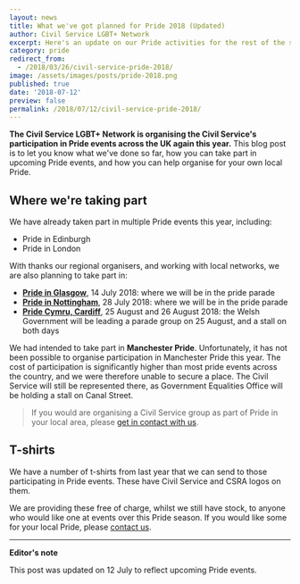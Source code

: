 ```yaml
---
layout: news
title: What we've got planned for Pride 2018 (Updated)
author: Civil Service LGBT+ Network
excerpt: Here's an update on our Pride activities for the rest of the season.
category: pride
redirect_from:
  - /2018/03/26/civil-service-pride-2018/
image: /assets/images/posts/pride-2018.png
published: true
date: '2018-07-12'
preview: false
permalink: /2018/07/12/civil-service-pride-2018/
---
```


**The Civil Service LGBT+ Network is organising the Civil Service's participation in Pride events across the UK again this year.** This blog post is to let you know what we've done so far, how you can take part in upcoming Pride events, and how you can help organise for your own local Pride.

## Where we're taking part

We have already taken part in multiple Pride events this year, including:

- Pride in Edinburgh
- Pride in London

With thanks our regional organisers, and working with local networks, we are also planning to take part in:

- [**Pride in Glasgow**](https://www.civilservice.lgbt/event/2018/07/14/pride-in-glasgow/), 14 July 2018: where we will be in the pride parade
- [**Pride in Nottingham**](https://www.civilservice.lgbt/event/2018/07/28/pride-in-nottingham/), 28 July 2018: where we will be in the pride parade
- [**Pride Cymru, Cardiff**](https://www.civilservice.lgbt/event/2018/08/25/pride-cymru-cardiff/), 25 August and 26 August 2018: the Welsh Government will be leading a parade group on 25 August, and a stall on both days

We had intended to take part in **Manchester Pride**. Unfortunately, it has not been possible to organise participation in Manchester Pride this year. The cost of participation is significantly higher than most pride events across the country, and we were therefore unable to secure a place. The Civil Service will still be represented there, as Government Equalities Office will be holding a stall on Canal Street.

> If you would are organising a Civil Service group as part of Pride in your local area, please [get in contact with us](/about/contact-us/).

## T-shirts

We have a number of t-shirts from last year that we can send to those participating in Pride events. These have Civil Service and CSRA logos on them.

We are providing these free of charge, whilst we still have stock, to anyone who would like one at events over this Pride season. If you would like some for your local Pride, please [contact us](/about/contact-us/).

---

**Editor's note**

This post was updated on 12 July to reflect upcoming Pride events.
